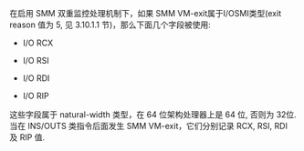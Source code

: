
在启用 SMM 双重监控处理机制下，如果 SMM VM-exit属于I/OSMI类型(exit  reason 值为 5, 见 3.10.1.1 节)，那么下面几个字段被使用: 

* I/O RCX

* I/O RSI

* I/O RDI

* I/O RIP

这些字段属于 natural-width 类型，在 64 位架构处理器上是 64 位, 否则为 32位. 当在 INS/OUTS 类指令后面发生 SMM VM-exit，它们分别记录 RCX, RSI, RDI 及 RIP 值. 